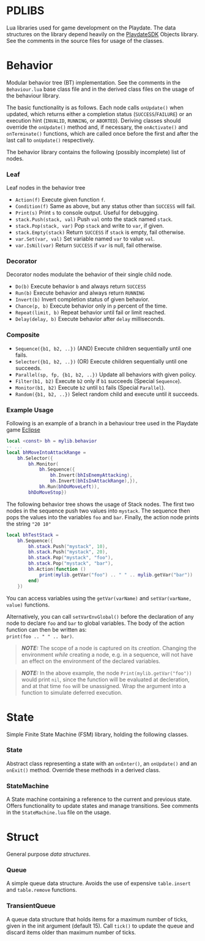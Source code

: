 # PDLIBS
Lua libraries used for game development on the Playdate.
The data structures on the library depend heavily on the [PlaydateSDK](https://sdk.play.date/) Objects library.
See the comments in the source files for usage of the classes.


# Behavior
Modular behavior tree (BT) implementation.
See the comments in the `Behaviour.lua` base class file and in the derived class files on the usage of the behaviour library.

The basic functionality is as follows. Each node calls `onUpdate()` when updated, which returns either a completion status (`SUCCESS`/`FAILURE`) or an execution hint (`INVALID`, `RUNNING`, or `ABORTED`). 
Deriving classes should override the `onUpdate()` method and, if necessary, the `onActivate()` and `onTerminate()` functions, which are called once before the first and after the last call to `onUpdate()` respectively.

The behavior library contains the following (possibly incomplete) list of nodes.

### Leaf
Leaf nodes in the behavior tree
* `Action(f)` Execute given function `f`.
* `Condition(f)` Same as above, but any status other than `SUCCESS` will fail.
* `Print(s)` Print `s` to console output. Useful for debugging. 
* `stack.Push(stack, val)` Push `val` onto the stack named `stack`.
* `stack.Pop(stack, var)` Pop `stack` and write to `var`, if given.
* `stack.Empty(stack)` Return `SUCCESS` if `stack` is empty, fail otherwise. 
* `var.Set(var, val)` Set variable named `var` to value `val`.
* `var.IsNil(var)` Return `SUCCESS` if `var` is null, fail otherwise.

### Decorator
Decorator nodes modulate the behavior of their single child node.
* `Do(b)` Execute behavior `b` and always return `SUCCESS`
* `Run(b)` Execute behavior and always return `RUNNING`
* `Invert(b)` Invert completion status of given behavior.
* `Chance(p, b)` Execute behavior only in `p` percent of the time.
* `Repeat(limit, b)` Repeat behavior until fail or limit reached.
* `Delay(delay, b)` Execute behavior after `delay` milliseconds.

### Composite
* `Sequence({b1, b2, ..})` (AND) Execute children sequentially until one fails.
* `Selector({b1, b2, ..})` (OR) Execute children sequentially until one succeeds.
* `Parallel(sp, fp, {b1, b2, ..})` Update all behaviors with given policy.
* `Filter(b1, b2)` Execute `b2` only if `b1` succeeds (Special `Sequence`).
* `Monitor(b1, b2)` Execute `b2` until `b1` fails (Special `Parallel`).
* `Random({b1, b2, ..})` Select random child and execute until it succeeds.

### Example Usage
Following is an example of a branch in a behaviour tree used in the Playdate game [Eclipse](https://berate.itch.io/eclipse)
```lua
local <const> bh = mylib.behavior
-- ...
local bhMoveIntoAttackRange = 
    bh.Selector({
        bh.Monitor(
            bh.Sequence({
                bh.Invert(bhIsEnemyAttacking),
                bh.Invert(bhIsInAttackRange),}),
            bh.Run(bhDoMoveLeft)),
        bhDoMoveStop})
```

The following behavior tree shows the usage of Stack nodes. 
The first two nodes in the sequence push two values into `mystack`. 
The sequence then pops the values into the variables `foo` and `bar`.
Finally, the action node prints the string `"20 10"`
  
```lua
local bhTestStack = 
    bh.Sequence({
        bh.stack.Push("mystack", 10),
        bh.stack.Push("mystack", 20),
        bh.stack.Pop("mystack", "foo"),
        bh.stack.Pop("mystack", "bar"),
        bh.Action(function ()
            print(mylib.getVar("foo") .. " " .. mylib.getVar("bar"))
        end)
    })
```

You can access variables using the `getVar(varName)` and `setVar(varName, value)` functions.

Alternatively, you can call `setVarEnvGlobal()` before the declaration of any node to declare `foo` and `bar` to global variables.
The body of the action function can then be written as: </br>
`print(foo .. " " .. bar)`.

> **_NOTE:_**  The scope of a node is captured on its *creation*. Changing the environment *while* creating a node, e.g. in a sequence, will not have an effect on the environment of the declared variables. 

> **_NOTE:_** In the above example, the node `Print(mylib.getVar("foo"))` would print `nil`, since the function will be evaluated at decleration, and at that time `foo` will be unassigned. Wrap the argument into a function to simulate deferred execution.


# State
Simple Finite State Machine (FSM) library, holding the following classes.
### State
Abstract class representing a state with an `onEnter()`, an `onUpdate()` and an `onExit()` method. 
Override these methods in a derived class.

### StateMachine
A State machine containing a reference to the current and previous state. 
Offers functionality to update states and manage transitions. See comments in the `StateMachine.lua` file on the usage.


# Struct
General purpose *data structures*.
### Queue
A simple queue data structure. Avoids the use of expensive `table.insert` and `table.remove` functions.

### TransientQueue
A queue data structure that holds items for a maximum number of ticks, given in the init argument (default 15).
Call `tick()` to update the queue and discard items older than maximum number of ticks.